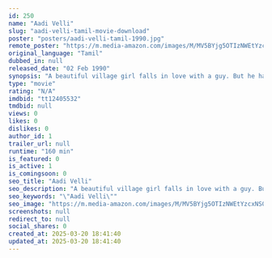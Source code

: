 ```yaml
---
id: 250
name: "Aadi Velli"
slug: "aadi-velli-tamil-movie-download"
poster: "posters/aadi-velli-tamil-1990.jpg"
remote_poster: "https://m.media-amazon.com/images/M/MV5BYjg5OTIzNWEtYzcxNS00MTIyLTlhMTctYjhmOGQ5NjNjMzU5XkEyXkFqcGdeQXVyMzYxOTQ3MDg@._V1_SX300.jpg"
original_language: "Tamil"
dubbed_in: null
released_date: "02 Feb 1990"
synopsis: "A beautiful village girl falls in love with a guy. But he has evil intentions to abduct all the wealth of the village's temple. Whether the temple's wealth can be saved ?"
type: "movie"
rating: "N/A"
imdbid: "tt12405532"
tmdbid: null
views: 0
likes: 0
dislikes: 0
author_id: 1
trailer_url: null
runtime: "160 min"
is_featured: 0
is_active: 1
is_comingsoon: 0
seo_title: "Aadi Velli"
seo_description: "A beautiful village girl falls in love with a guy. But he has evil intentions to abduct all the wealth of the village's temple. Whether the temple's wealth can be saved ?"
seo_keywords: "\"Aadi Velli\""
seo_image: "https://m.media-amazon.com/images/M/MV5BYjg5OTIzNWEtYzcxNS00MTIyLTlhMTctYjhmOGQ5NjNjMzU5XkEyXkFqcGdeQXVyMzYxOTQ3MDg@._V1_SX300.jpg"
screenshots: null
redirect_to: null
social_shares: 0
created_at: 2025-03-20 18:41:40
updated_at: 2025-03-20 18:41:40
---
```


